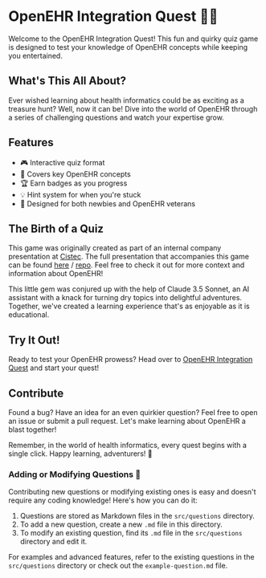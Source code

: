 # OpenEHR Integration Quest 🚀🧠

Welcome to the OpenEHR Integration Quest! This fun and quirky quiz game is designed to test your knowledge of OpenEHR concepts while keeping you entertained.

## What's This All About?

Ever wished learning about health informatics could be as exciting as a treasure hunt? Well, now it can be! Dive into the world of OpenEHR through a series of challenging questions and watch your expertise grow.

## Features

- 🎮 Interactive quiz format
- 🧠 Covers key OpenEHR concepts
- 🏆 Earn badges as you progress
- 💡 Hint system for when you're stuck
- 🌟 Designed for both newbies and OpenEHR veterans

## The Birth of a Quiz

This game was originally created as part of an internal company presentation at [Cistec](https://github.com/cistec-com). The full presentation that accompanies this game can be found [here](https://gmickel.github.io/openehr-presentation) / [repo](https://github.com/gmickel/openehr-presentation). Feel free to check it out for more context and information about OpenEHR!

This little gem was conjured up with the help of Claude 3.5 Sonnet, an AI assistant with a knack for turning dry topics into delightful adventures. Together, we've created a learning experience that's as enjoyable as it is educational.

## Try It Out!

Ready to test your OpenEHR prowess? Head over to [OpenEHR Integration Quest](https://gmickel.github.io/openehr-quest/) and start your quest!

## Contribute

Found a bug? Have an idea for an even quirkier question? Feel free to open an issue or submit a pull request. Let's make learning about OpenEHR a blast together!

Remember, in the world of health informatics, every quest begins with a single click. Happy learning, adventurers! 🌟

### Adding or Modifying Questions 🚀

Contributing new questions or modifying existing ones is easy and doesn't require any coding knowledge! Here's how you can do it:

1. Questions are stored as Markdown files in the `src/questions` directory.
2. To add a new question, create a new `.md` file in this directory.
3. To modify an existing question, find its `.md` file in the `src/questions` directory and edit it.

For examples and advanced features, refer to the existing questions in the `src/questions` directory or check out the `example-question.md` file.
